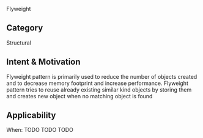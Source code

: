 Flyweight

## Category
Structural

## Intent & Motivation
Flyweight pattern is primarily used to reduce the number of objects created and to decrease memory footprint and 
increase performance. Flyweight pattern tries to reuse already existing similar kind objects by storing them and 
creates new object when no matching object is found 
 
## Applicability
When:
TODO 
TODO 
TODO 